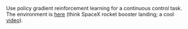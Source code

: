Use policy gradient reinforcement learning for a continuous control task. The environment is [here](https://gym.openai.com/envs/LunarLanderContinuous-v2/) (think SpaceX rocket booster landing; a cool [video](https://www.youtube.com/watch?v=RfWAUXAJm-o)).
